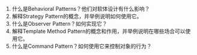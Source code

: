

1. 什么是Behavioral Patterns？他们对软体设计有什么影响？
2. 解释Strategy Pattern的概念，并举例说明如何使用它。
3. 什么是Observer Pattern？如何实现它？
4. 解释Template Method Pattern的概念和作用，并举例说明在哪些场合可以使用它。
5. 什么是Command Pattern？如何使用它来控制对象的行为？